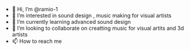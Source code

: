 - 👋 Hi, I’m @ramio-1
- 👀 I’m interested in sound design , music making for visual artists 
- 🌱 I’m currently learning advanced sound design 
- 💞️ I’m looking to collaborate on creatting music for visual artits and 3d artists 
- 📫 How to reach me 

<!---
ramio-1/ramio-1 is a ✨ special ✨ repository because its `README.md` (this file) appears on your GitHub profile.
You can click the Preview link to take a look at your changes.
--->

